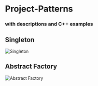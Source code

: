 # Project-Patterns
### with descriptions and C++ examples 

## Singleton
![Singleton](https://i.ibb.co/Q8WNNs4/0.png)
## Abstract Factory
![Abstract Factory](https://i.ibb.co/ZWxg4z9/1.png)
